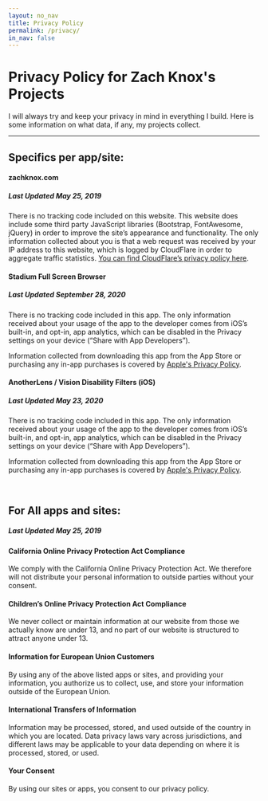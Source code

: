 ```yaml
---
layout: no_nav
title: Privacy Policy
permalink: /privacy/
in_nav: false
---
```


# Privacy Policy for Zach Knox's Projects

I will always try and keep your privacy in mind in everything I build. Here is some information
on what data, if any, my projects collect.

---------------------------

## Specifics per app/site:



#### zachknox.com 
##### _Last Updated May 25, 2019_

There is no tracking code included on this website. This website does include some third party 
JavaScript libraries (Bootstrap, FontAwesome, jQuery) in order to improve the site’s appearance and
functionality. The only information collected about you is that a web request was received by your
IP address to this website, which is logged by CloudFlare in order to aggregate traffic
statistics. [You can find CloudFlare’s privacy policy here](https://www.cloudflare.com/privacypolicy/).

#### Stadium Full Screen Browser
##### _Last Updated September 28, 2020_

There is no tracking code included in this app. The only information received about your usage of the app to
the developer comes from iOS’s built-in, and opt-in, app analytics, which can be disabled in the Privacy
settings on your device (“Share with App Developers”).

Information collected from downloading this app from the App Store or purchasing any in-app purchases is covered by [Apple's Privacy Policy](https://www.apple.com/legal/privacy/en-ww/).

#### AnotherLens / Vision Disability Filters (iOS)
##### _Last Updated May 23, 2020_

There is no tracking code included in this app. The only information received about your usage of the app to
the developer comes from iOS’s built-in, and opt-in, app analytics, which can be disabled in the Privacy
settings on your device (“Share with App Developers”).

Information collected from downloading this app from the App Store or purchasing any in-app purchases is covered by [Apple's Privacy Policy](https://www.apple.com/legal/privacy/en-ww/).

<br />

## For All apps and sites:
##### _Last Updated May 25, 2019_

#### California Online Privacy Protection Act Compliance
We comply with the California Online Privacy Protection Act. We therefore will not distribute your personal information to outside parties without your consent.

#### Children’s Online Privacy Protection Act Compliance
We never collect or maintain information at our website from those we actually know are under 13, and no part of our website is structured to attract anyone under 13.

#### Information for European Union Customers
By using any of the above listed apps or sites, and providing your information, you authorize us to collect, use, and store your information outside of the European Union.

#### International Transfers of Information
Information may be processed, stored, and used outside of the country in which you are located. Data privacy laws vary across jurisdictions, and different laws may be applicable to your data depending on where it is processed, stored, or used.

#### Your Consent
By using our sites or apps, you consent to our privacy policy.
